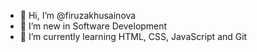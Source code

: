 - 👋 Hi, I’m @firuzakhusainova
- 👀 I’m new in Software Development
- 🌱 I’m currently learning HTML, CSS, JavaScript and Git

<!---
fkhusainova/fkhusainova is a ✨ special ✨ repository because its `README.md` (this file) appears on your GitHub profile.
You can click the Preview link to take a look at your changes.
--->
